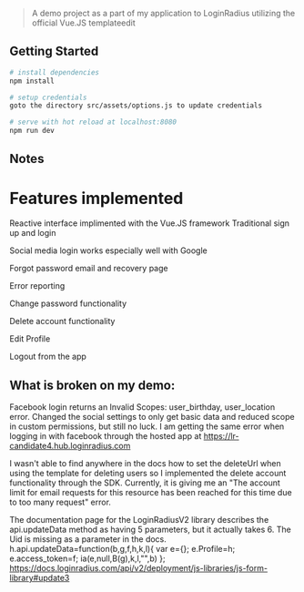 
> A demo project as a part of my application to LoginRadius utilizing the official Vue.JS templateedit

## Getting Started
``` bash
# install dependencies
npm install

# setup credentials
goto the directory src/assets/options.js to update credentials

# serve with hot reload at localhost:8080
npm run dev
```

## Notes
# Features implemented
Reactive interface implimented with the Vue.JS framework
Traditional sign up and login

Social media login works especially well with Google

Forgot password email and recovery page

Error reporting

Change password functionality

Delete account functionality

Edit Profile

Logout from the app

## What is broken on my demo:

Facebook login returns an Invalid Scopes: user_birthday, user_location error. Changed the social settings to only get basic data and reduced scope in custom permissions, but still no luck.  I am getting the same error when logging in with facebook through the hosted app at https://lr-candidate4.hub.loginradius.com

I wasn't able to find anywhere in the docs how to set the deleteUrl when using the template for deleting users so I implemented the delete account functionality through the SDK.  Currently, it is giving me an "The account limit for email requests for this resource has been reached for this time due to too many request" error. 


The documentation page for the LoginRadiusV2 library describes the api.updateData method as having 5 parameters, but it actually takes 6.  The Uid is missing as a parameter in the docs.
h.api.updateData=function(b,g,f,h,k,l){
    var e={};
    e.Profile=h;
    e.access_token=f;
    ia(e,null,B(g),k,l,"",b)
};
https://docs.loginradius.com/api/v2/deployment/js-libraries/js-form-library#update3



